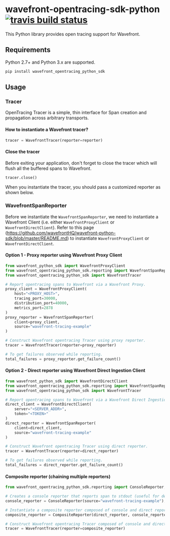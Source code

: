 # wavefront-opentracing-sdk-python [![travis build status](https://travis-ci.com/wavefrontHQ/wavefront-opentracing-sdk-python.svg?branch=master)](https://travis-ci.com/wavefrontHQ/wavefront-opentracing-sdk-python)

This Python library provides open tracing support for Wavefront.

## Requirements

Python 2.7+ and Python 3.x are supported.

```bash
pip install wavefront_opentracing_python_sdk 
```
## Usage

### Tracer
OpenTracing Tracer is a simple, thin interface for Span creation and propagation across arbitrary transports.

#### How to instantiate a Wavefront tracer?
```python
tracer = WavefrontTracer(reporter=reporter)
```

#### Close the tracer
Before exiting your application, don't forget to close the tracer which will flush all the buffered spans to Wavefront.
```python
tracer.close()
```

When you instantiate the tracer, you should pass a customized reporter as shown below.

### WavefrontSpanReporter
Before we instantiate the `WavefrontSpanReporter`, we need to instantiate a Wavefront Client 
(i.e. either `WavefrontProxyClient` or `WavefrontDirectClient`).
Refer to this page (https://github.com/wavefrontHQ/wavefront-python-sdk/blob/master/README.md)
to instantiate `WavefrontProxyClient` or `WavefrontDirectClient`.

#### Option 1 - Proxy reporter using Wavefront Proxy Client
```python
from wavefront_python_sdk import WavefrontProxyClient
from wavefront_opentracing_python_sdk.reporting import WavefrontSpanReporter
from wavefront_opentracing_python_sdk import WavefrontTracer

# Report opentracing spans to Wavefront via a Wavefront Proxy.
proxy_client = WavefrontProxyClient(
    host="<PROXY_HOST>",
    tracing_port=30000,
    distribution_port=40000,
    metrics_port=2878
)
proxy_reporter = WavefrontSpanReporter(
    client=proxy_client,
    source="wavefront-tracing-example"
)

# Construct Wavefront opentracing Tracer using proxy reporter.
tracer = WavefrontTracer(reporter=proxy_reporter) 

# To get failures observed while reporting.
total_failures = proxy_reporter.get_failure_count()
```

#### Option 2 - Direct reporter using Wavefront Direct Ingestion Client
```python
from wavefront_python_sdk import WavefrontDirectClient
from wavefront_opentracing_python_sdk.reporting import WavefrontSpanReporter
from wavefront_opentracing_python_sdk import WavefrontTracer

# Report opentracing spans to Wavefront via a Wavefront Direct Ingestion.
direct_client = WavefrontDirectClient(
    server="<SERVER_ADDR>",
    token="<TOKEN>"
)
direct_reporter = WavefrontSpanReporter(
    client=direct_client,
    source="wavefront-tracing-example"
)

# Construct Wavefront opentracing Tracer using direct reporter.
tracer = WavefrontTracer(reporter=direct_reporter) 

# To get failures observed while reporting.
total_failures = direct_reporter.get_failure_count()
```

#### Composite reporter (chaining multiple reporters)
```PYTHON
from wavefront_opentracing_python_sdk.reporting import ConsoleReporter, CompositeReporter

# Creates a console reporter that reports span to stdout (useful for debugging).
console_reporter = ConsoleReporter(source="wavefront-tracing-example");

# Instantiate a composite reporter composed of console and direct reporter.
composite_reporter = CompositeReporter(direct_reporter, console_reporter);

# Construct Wavefront opentracing Tracer composed of console and direct reporter.
tracer = WavefrontTracer(reporter=composite_reporter) 
```

